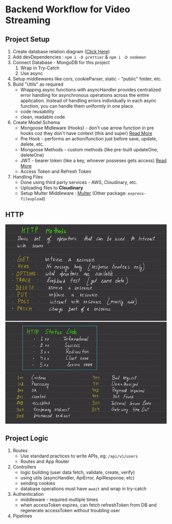 # Backend Workflow for Video Streaming

## Project Setup

1. Create database relation diagram ([Click Here](https://app.eraser.io/workspace/YtPqZ1VogxGy1jzIDkzj))
2. Add devDependencies : `npm i -D prettier` & `npm i -D nodemon`
3. Connect Database - MongoDB for this project
   1. Wrap in Try-Catch
   2. Use async
4. Setup middlewares like cors, cookieParser, static - "public" folder, etc.
5. Build "Utils" as required
   - Wrapping async functions with asyncHandler provides centralized error handling for asynchronous operations across the entire application. Instead of handling errors individually in each async function, you can handle them uniformly in one place.
   - code reusability
   - clean, readable code
6. Create Model Schema
   - Mongoose Midleware (Hooks) - don't use arrow function in pre hooks coz they don't have context (this and super) [Read More](https://mongoosejs.com/docs/middleware.html)
   - Pre Hook - performs an action/function just before save, update, delete, etc.
   - Mongoose Methods - custom methods (like pre-built updateOne, deleteOne)
   - JWT - bearer token (like a key, whoever posseses gets access) [Read More](https://github.com/auth0/node-jsonwebtoken)
   - Access Token and Refresh Token
7. Handling Files
   - Done using third party services - AWS, Cloudinary, etc.
   - Uploading files to **Cloudinary**
   - Setup Multer Middleware : [Multer](https://github.com/expressjs/multer) (Other package: `express-fileupload`)

## HTTP

![HTTP Methods](image-1.png)
![HTTP Status Code](image.png)

## Project Logic

1. Routes
   - Use standard practices to write APIs, eg: `/api/v1/users`
   - Routes and App Router
2. Controllers
   - logic building (user data fetch, validate, create, verify)
   - using utils (asyncHandler, ApiError, ApiResponse, etc)
   - sending cookies
   - database operations must have `await` and wrap in try-catch
3. Authentication
   - middleware - required multiple times
   - when accessToken expires, can fetch refreshToken from DB and regenerate accessToken without troubling user
4. Pipelines
